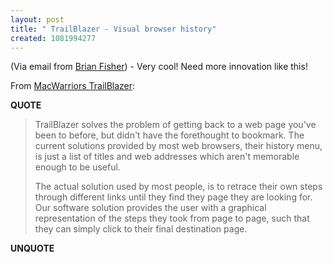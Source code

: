 ```yaml
---
layout: post
title: " TrailBlazer - Visual browser history"
created: 1081994277
---
```

(Via email from <a href="http://www.cs.ubc.ca/~fisher/">Brian Fisher</a>) - Very cool! Need more innovation like this!

From <a href="http://www.acm.uiuc.edu/macwarriors/projects/trailblazer/">MacWarriors TrailBlazer</a>:
<p><strong>QUOTE</strong></p><blockquote>TrailBlazer solves the problem of getting back to a web page you've been to before, but didn't have the forethought to bookmark. The current solutions provided by most web browsers, their history menu, is just a list of titles and web addresses which aren't memorable enough to be useful.

The actual solution used by most people, is to retrace their own steps through different links until they find they page they are looking for. Our software solution provides the user with a graphical representation of the steps they took from page to page, such that they can simply click to their final destination page.</blockquote><p><strong>UNQUOTE</strong></p>

